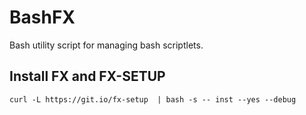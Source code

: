 # BashFX
Bash utility script for managing bash scriptlets.

## Install FX and FX-SETUP
`curl -L https://git.io/fx-setup  | bash -s -- inst --yes --debug`





